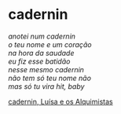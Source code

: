 # cadernin

_anotei num cadernin_  
_o teu nome e um coração_  
_na hora da saudade_  
_eu fiz esse batidão_  
_nesse mesmo cadernin_  
_não tem só teu nome não_  
_mas só tu vira hit, baby_

[cadernin, Luísa e os Alquimistas](https://www.youtube.com/watch?v=KzkZOEd7vWg)
